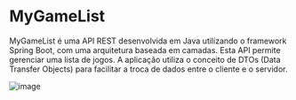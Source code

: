# MyGameList

MyGameList é uma API REST desenvolvida em Java utilizando o framework Spring Boot, com uma arquitetura baseada em camadas. Esta API permite gerenciar uma lista de jogos. A aplicação utiliza o conceito de DTOs (Data Transfer Objects) para facilitar a troca de dados entre o cliente e o servidor.

![image](https://github.com/user-attachments/assets/2ac0a15d-311e-4f0e-8379-f8879415660a)
